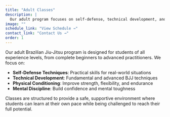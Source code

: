 ```yaml
---
title: "Adult Classes"
description: |
  Our adult program focuses on self-defense, technical development, and physical conditioning for students of all levels, from beginners to advanced practitioners.
image: ""
schedule_link: "View Schedule →"
contact_link: "Contact Us →"
order: 1
---
```


Our adult Brazilian Jiu-Jitsu program is designed for students of all experience levels, from complete beginners to advanced practitioners. We focus on:

- **Self-Defense Techniques**: Practical skills for real-world situations
- **Technical Development**: Fundamental and advanced BJJ techniques
- **Physical Conditioning**: Improve strength, flexibility, and endurance
- **Mental Discipline**: Build confidence and mental toughness

Classes are structured to provide a safe, supportive environment where students can learn at their own pace while being challenged to reach their full potential.

